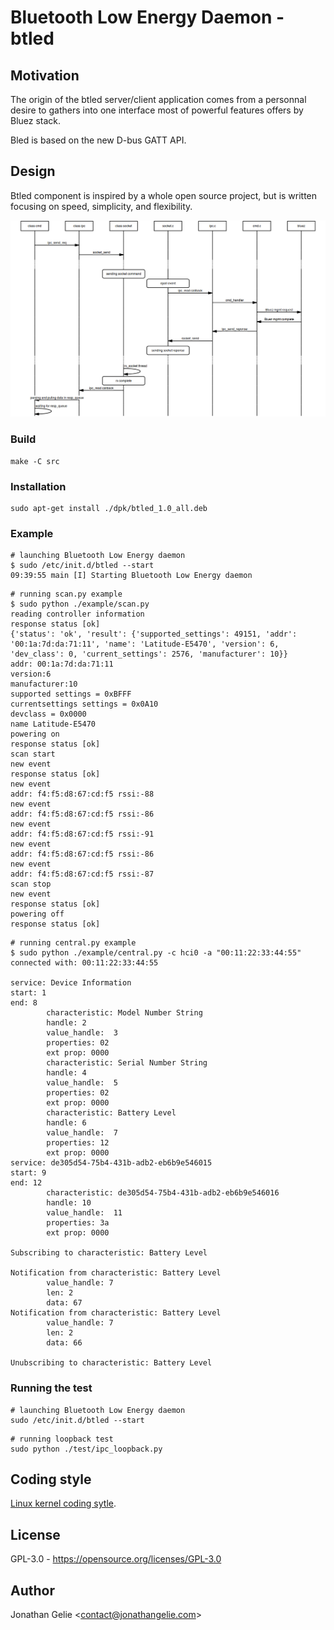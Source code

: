 # Bluetooth Low Energy Daemon - btled

## Motivation

The origin of the btled server/client application comes from a personnal desire to gathers 
into one interface most of powerful features offers by Bluez stack.

Bled is based on the new D-bus GATT API.

## Design

Btled component is inspired by a whole open source project, but is written focusing on speed, simplicity, and flexibility.

![Btled design](./images/btled_design.png)
### Build

```shell
make -C src
```

### Installation

```shell
sudo apt-get install ./dpk/btled_1.0_all.deb
```

### Example

```shell
# launching Bluetooth Low Energy daemon
$ sudo /etc/init.d/btled --start
09:39:55 main [I] Starting Bluetooth Low Energy daemon
```

```shell
# running scan.py example
$ sudo python ./example/scan.py
reading controller information
response status [ok]
{'status': 'ok', 'result': {'supported_settings': 49151, 'addr': '00:1a:7d:da:71:11', 'name': 'Latitude-E5470', 'version': 6, 'dev_class': 0, 'current_settings': 2576, 'manufacturer': 10}}
addr: 00:1a:7d:da:71:11
version:6
manufacturer:10
supported settings = 0xBFFF
currentsettings settings = 0x0A10
devclass = 0x0000
name Latitude-E5470
powering on
response status [ok]
scan start
new event
response status [ok]
new event
addr: f4:f5:d8:67:cd:f5 rssi:-88 
new event
addr: f4:f5:d8:67:cd:f5 rssi:-86 
new event
addr: f4:f5:d8:67:cd:f5 rssi:-91 
new event
addr: f4:f5:d8:67:cd:f5 rssi:-86 
new event
addr: f4:f5:d8:67:cd:f5 rssi:-87 
scan stop
new event
response status [ok]
powering off
response status [ok]

```

```shell
# running central.py example
$ sudo python ./example/central.py -c hci0 -a "00:11:22:33:44:55"
connected with: 00:11:22:33:44:55

service: Device Information
start: 1
end: 8
        characteristic: Model Number String
        handle: 2
        value_handle:  3
        properties: 02
        ext prop: 0000
        characteristic: Serial Number String
        handle: 4
        value_handle:  5
        properties: 02
        ext prop: 0000
        characteristic: Battery Level
        handle: 6
        value_handle:  7
        properties: 12
        ext prop: 0000
service: de305d54-75b4-431b-adb2-eb6b9e546015
start: 9
end: 12
        characteristic: de305d54-75b4-431b-adb2-eb6b9e546016
        handle: 10
        value_handle:  11
        properties: 3a
        ext prop: 0000

Subscribing to characteristic: Battery Level

Notification from characteristic: Battery Level
        value_handle: 7
        len: 2
        data: 67
Notification from characteristic: Battery Level
        value_handle: 7
        len: 2
        data: 66

Unubscribing to characteristic: Battery Level

```

### Running the test

```shell
# launching Bluetooth Low Energy daemon
sudo /etc/init.d/btled --start
```

```shell
# running loopback test
sudo python ./test/ipc_loopback.py
```
## Coding style
[Linux kernel coding sytle](https://www.kernel.org/doc/html/v4.10/process/coding-style.html).

## License

GPL-3.0 - <https://opensource.org/licenses/GPL-3.0>

## Author
Jonathan Gelie <[contact@jonathangelie.com](mailto:contact@jonathangelie.com)>
